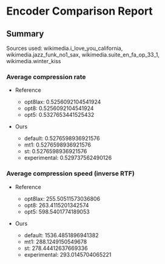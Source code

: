 
# Encoder Comparison Report

## Summary

Sources used: wikimedia.i_love_you_california, wikimedia.jazz_funk_no1_sax, wikimedia.suite_en_fa_op_33_1, wikimedia.winter_kiss

### Average compression rate

  - Reference
    - opt8lax: 0.5256092104541924
    - opt8: 0.5256092104541924
    - opt5: 0.5327653441525432

  - Ours
    - default: 0.5276598936921576
    - mt1: 0.5276598936921576
    - st: 0.5276598936921576
    - experimental: 0.529737562490126


### Average compression speed (inverse RTF)
  - Reference
    - opt8lax: 255.50511573036806
    - opt8: 263.4115201342574
    - opt5: 598.5401774189053

  - Ours
    - default: 1536.4851896941382
    - mt1: 288.1249150549678
    - st: 278.44412637669336
    - experimental: 293.0145704065221


